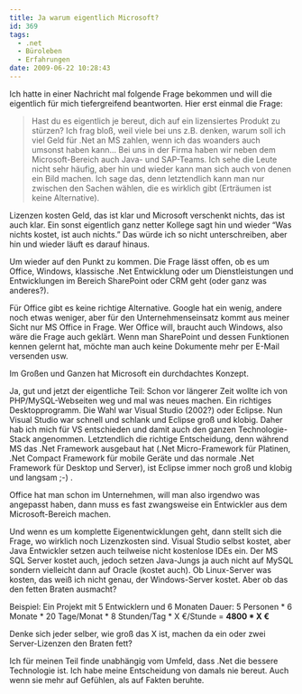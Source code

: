 ```yaml
---
title: Ja warum eigentlich Microsoft?
id: 369
tags:
  - .net
  - Büroleben
  - Erfahrungen
date: 2009-06-22 10:28:43
---
```


Ich hatte in einer Nachricht mal folgende Frage bekommen und will die eigentlich für mich tiefergreifend beantworten. Hier erst einmal die Frage:

> Hast du es eigentlich je bereut, dich auf ein lizensiertes Produkt zu stürzen? Ich frag bloß, weil viele bei uns z.B. denken, warum soll ich viel Geld für .Net an MS zahlen, wenn ich das woanders auch umsonst haben kann...
Bei uns in der Firma haben wir neben dem Microsoft-Bereich auch Java- und SAP-Teams. Ich sehe die Leute nicht sehr häufig, aber hin und wieder kann man sich auch von denen ein Bild machen. Ich sage das, denn letztendlich kann man nur zwischen den Sachen wählen, die es wirklich gibt (Erträumen ist keine Alternative).

Lizenzen kosten Geld, das ist klar und Microsoft verschenkt nichts, das ist auch klar. Ein sonst eigentlich ganz netter Kollege sagt hin und wieder “Was nichts kostet, ist auch nichts.” Das würde ich so nicht unterschreiben, aber hin und wieder läuft es darauf hinaus.

Um wieder auf den Punkt zu kommen. Die Frage lässt offen, ob es um Office, Windows, klassische .Net Entwicklung oder um Dienstleistungen und Entwicklungen im Bereich SharePoint oder CRM geht (oder ganz was anderes?).

Für Office gibt es keine richtige Alternative. Google hat ein wenig, andere noch etwas weniger, aber für den Unternehmenseinsatz kommt aus meiner Sicht nur MS Office in Frage. Wer Office will, braucht auch Windows, also wäre die Frage auch geklärt. Wenn man SharePoint und dessen Funktionen kennen gelernt hat, möchte man auch keine Dokumente mehr per E-Mail versenden usw.

Im Großen und Ganzen hat Microsoft ein durchdachtes Konzept.

Ja, gut und jetzt der eigentliche Teil: Schon vor längerer Zeit wollte ich von PHP/MySQL-Webseiten weg und mal was neues machen. Ein richtiges Desktopprogramm. Die Wahl war Visual Studio (2002?) oder Eclipse. Nun Visual Studio war schnell und schlank und Eclipse groß und klobig. Daher hab ich mich für VS entschieden und damit auch den ganzen Technologie-Stack angenommen. Letztendlich die richtige Entscheidung, denn während MS das .Net Framework ausgebaut hat (.Net Micro-Framework für Platinen, .Net Compact Framework für mobile Geräte und das normale .Net Framework für Desktop und Server), ist Eclipse immer noch groß und klobig und langsam ;-) .

Office hat man schon im Unternehmen, will man also irgendwo was angepasst haben, dann muss es fast zwangsweise ein Entwickler aus dem Microsoft-Bereich machen.

Und wenn es um komplette Eigenentwicklungen geht, dann stellt sich die Frage, wo wirklich noch Lizenzkosten sind. Visual Studio selbst kostet, aber Java Entwickler setzen auch teilweise nicht kostenlose IDEs ein. Der MS SQL Server kostet auch, jedoch setzen Java-Jungs ja auch nicht auf MySQL sondern vielleicht dann auf Oracle (kostet auch). Ob Linux-Server was kosten, das weiß ich nicht genau, der Windows-Server kostet. Aber ob das den fetten Braten ausmacht?

Beispiel: Ein Projekt mit 5 Entwicklern und 6 Monaten Dauer:
5 Personen * 6 Monate * 20 Tage/Monat * 8 Stunden/Tag * X €/Stunde = **4800 * X €**

Denke sich jeder selber, wie groß das X ist, machen da ein oder zwei Server-Lizenzen den Braten fett?

Ich für meinen Teil finde unabhängig vom Umfeld, dass .Net die bessere Technologie ist. Ich habe meine Entscheidung von damals nie bereut. Auch wenn sie mehr auf Gefühlen, als auf Fakten beruhte.